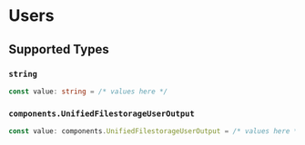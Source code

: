 # Users


## Supported Types

### `string`

```typescript
const value: string = /* values here */
```

### `components.UnifiedFilestorageUserOutput`

```typescript
const value: components.UnifiedFilestorageUserOutput = /* values here */
```

